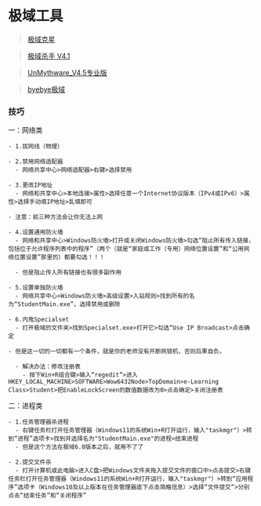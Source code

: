 # 极域工具

> [极域克星](https://pan.bilnn.cn/api/v3/file/sourcejump/Nl2ZGLuW/CgUzKinAxRSTZUjoZcRPacxyMD4k_DPsgp_8TpErLoY*)

> [极域杀手 V4.1](https://pan.bilnn.cn/api/v3/file/sourcejump/1M3XWWIw/Q3m3vxHSDRkstIqPoaUXDC7GYxuHBMlGrGndIEKJdCI*)

> [UnMythware_V4.5专业版](https://pan.bilnn.cn/s/2XBZiM)

>[byebye极域](https://pan.bilnn.cn/api/v3/file/sourcejump/DoKzGEI9/kIPLW6h6dm-eSbiuR_DcFWHQa2ouGjDb_6BLw-6a97I*)

### 技巧
 一：网络类
    
    - 1.拔网线（物理）
    
    - 2.禁用网络适配器
      - 网络共享中心>网络适配器>右键>选择禁用
    
    - 3.更改IP地址
      - 网络和共享中心>本地连接>属性>选择任意一个Internet协议版本（IPv4或IPv6）>属性>选择手动填IP地址>乱填即可
    
    - 注意：前三种方法会让你无法上网
    
    - 4.设置通用防火墙
      - 网络和共享中心>Windows防火墙>打开或关闭Windows防火墙>勾选“阻止所有传入链接，包括位于允许程序列表中的程序”（两个（就是“家庭或工作（专用）网络位置设置”和“公用网络位置设置”那里的）都要勾选！！！
      
      - 但是阻止传入所有链接也有很多副作用
    
    - 5.设置单独防火墙
      - 网络共享中心>Windows防火墙>高级设置>入站规则>找到所有的名为“StudentMain.exe”，选择禁用或删除
    
    - 6.内鬼Specialset
      - 打开极域的文件夹>找到Specialset.exe>打开它>勾选“Use IP Broadcast>点击确定
    
    - 但是这一切的一切都有一个条件，就是你的老师没有开断网锁机，否则后果自负。
      
      - 解决办法：修改注册表
        - 按下Win+R组合键>输入“regedit”>进入HKEY_LOCAL_MACHINE>SOFTWARE>Wow6432Node>TopDomain>e-Learning Class>Student>把EnableLockScreen的数值数据改为0>点击确定>关闭注册表
二：进程类
    
    - 1.任务管理器杀进程
      - 右键任务栏打开任务管理器（Windows11的系统Win+R打开运行，输入"taskmgr"）>转到“进程”选项卡>找到并选择名为"StudentMain.exe"的进程>结束进程
      - 但是这个方法在极域6.0版本之后，就用不了了
    
    - 2.提交文件杀
      - 打开计算机或此电脑>进入C盘>把Windows文件夹拖入提交文件的窗口中>点击提交>右键任务栏打开任务管理器（Windows11的系统Win+R打开运行，输入"taskmgr"）>转到“应用程序”选项卡（Windows10及以上版本在任务管理器底下点击简略信息）>选择“文件提交”>分别点击“结束任务”和“关闭程序”

